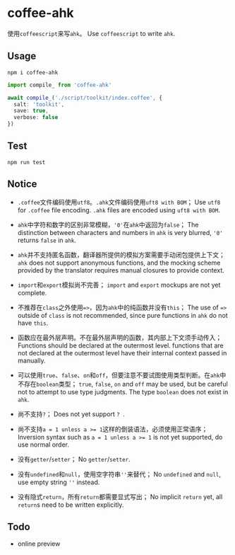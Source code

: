 # coffee-ahk

使用`coffeescript`来写`ahk`。
Use `coffeescript` to write `ahk`.

## Usage

```shell
npm i coffee-ahk
```

```typescript
import compile_ from 'coffee-ahk'

await compile_('./script/toolkit/index.coffee', {
  salt: 'toolkit',
  save: true,
  verbose: false
})
```

## Test

```shell
npm run test
```

## Notice

- `.coffee`文件编码使用`utf8`。`.ahk`文件编码使用`uft8 with BOM`；
  Use `utf8` for `.coffee` file encoding. `.ahk` files are encoded using `uft8 with BOM`.

- `ahk`中字符和数字的区别非常模糊，`'0'`在`ahk`中返回为`false`；
  The distinction between characters and numbers in `ahk` is very blurred, `'0'` returns `false` in `ahk`.

- `ahk`并不支持匿名函数，翻译器所提供的模拟方案需要手动闭包提供上下文；
  `ahk` does not support anonymous functions, and the mocking scheme provided by the translator requires manual closures to provide context.

- `import`和`export`模拟尚不完善；
  `import` and `export` mockups are not yet complete.

- 不推荐在`class`之外使用`=>`，因为`ahk`中的纯函数并没有`this`；
  The use of `=>` outside of `class` is not recommended, since pure functions in `ahk` do not have `this`.

- 函数应在最外层声明。不在最外层声明的函数，其内部上下文须手动传入；
  Functions should be declared at the outermost level. functions that are not declared at the outermost level have their internal context passed in manually.

- 可以使用`true`、`false`、`on`和`off`，但要注意不要试图使用类型判断。在`ahk`中不存在`boolean`类型；
  `true`, `false`, `on` and `off` may be used, but be careful not to attempt to use type judgments. The type `boolean` does not exist in `ahk`.

- 尚不支持`?`；
  Does not yet support `? `.

- 尚不支持`a = 1 unless a >= 1`这样的倒装语法，必须使用正常语序；
  Inversion syntax such as `a = 1 unless a >= 1` is not yet supported, do use normal order.

- 没有`getter`/`setter`；
  No `getter`/`setter`.

- 没有`undefined`和`null`，使用空字符串`''`来替代；
  No `undefined` and `null`, use empty string `''` instead.

- 没有隐式`return`，所有`return`都需要显式写出；
  No implicit `return` yet, all `return`s need to be written explicitly.

## Todo

- online preview